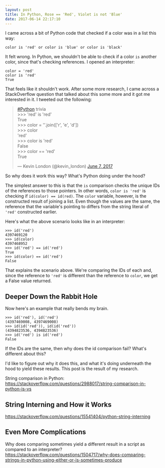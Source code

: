 ```yaml
---
layout: post
title: In Python, Rose == 'Red', Violet is not 'Blue'
date: 2017-06-14 22:17:10
---
```


I came across a bit of Python code that checked if a color was in a list this way:

`color is 'red' or color is 'blue' or color is 'black'`

It felt wrong. In Python, we shouldn't be able to check if a color `is` another
color, since that's checking references. I opened an interpreter:

```
color = 'red'
color is 'red'
True
```

That feels like it shouldn't work. After some more research, I came across
a StackOverflow question that talked about this some more and it got me
interested in it. I tweeted out the following:

<blockquote class="twitter-tweet" data-lang="en"><p lang="en" dir="ltr"><a
href="https://twitter.com/hashtag/Python?src=hash">#Python</a>
trivia<br>&gt;&gt;&gt; &#39;red&#39; is &#39;red&#39;<br>True<br>&gt;&gt;&gt;
color = &#39;&#39;.join([&#39;r&#39;, &#39;e&#39;, &#39;d&#39;])<br>&gt;&gt;&gt;
color<br>&#39;red&#39;<br>&gt;&gt;&gt; color is
&#39;red&#39;<br>False<br>&gt;&gt;&gt; color == &#39;red&#39;<br>True</p>&mdash;
Kevin London (@kevin_london) <a
href="https://twitter.com/kevin_london/status/872519943530598400">June 7,
2017</a></blockquote> <script async src="//platform.twitter.com/widgets.js"
charset="utf-8"></script>

So why does it work this way? What's Python doing under the hood?

The simplest answer to this is that the `is` comparison checks the unique IDs of
the references to those pointers. In other words, `color is 'red'` is checking
if `id(color) == id(red)`. The `color` variable, however, is the constructed
result of joining a list. Even though the values are the same, the reference
that the variable's pointing to differs from the string literal of `'red'`
constructed earlier.

Here's what the above scenario looks like in an interpreter:


```
>>> id('red')
4397469120
>>> id(color)
4397468952
>>> id('red') == id('red')
True
>>> id(color) == id('red')
False
```

That explains the scenario above. We're comparing the IDs of each and, since the
reference to `'red'` is different than the reference to `color`, we get a False
value returned.

## Deeper Down the Rabbit Hole

Now here's an example that really bends my brain.

```
>>> id('red'), id('red')
(4397469008, 4397469008)
>>> id(id('red')), id(id('red'))
(4394823536, 4394823536)
>>> id('red') is id('red')
False
```

If the IDs are the same, then why does the id comparison fail? What's different
about this?

I'd like to figure out why it does this, and what it's doing underneath the hood
to yield these results. This post is the result of my research.

String comparison in Python: https://stackoverflow.com/questions/2988017/string-comparison-in-python-is-vs

## String Interning and How it Works

https://stackoverflow.com/questions/15541404/python-string-interning


## Even More Complications

Why does comparing sometimes yield a different result in a script as compared to an interpreter?
https://stackoverflow.com/questions/1504717/why-does-comparing-strings-in-python-using-either-or-is-sometimes-produce
